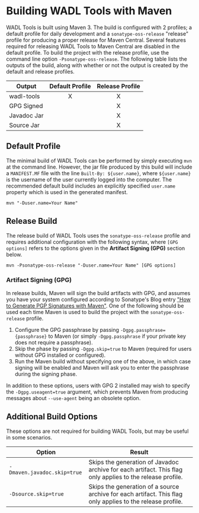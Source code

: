 # Building WADL Tools with Maven

WADL Tools is built using Maven 3. The build is configured with 2 profiles; a default profile for daily development and a `sonatype-oss-release` "release" profile for producing a proper release for Maven Central. Several features required for releasing WADL Tools to Maven Central are disabled in the default profile. To build the project with the release profile, use the command line option `-Psonatype-oss-release`. The following table lists the outputs of the build, along with whether or not the output is created by the default and release profiles.

| Output      | Default Profile | Release Profile |
| ----------- | :-------------: | :-------------: |
| wadl-tools  |       X         |        X        |
| GPG Signed  |                 |        X        |
| Javadoc Jar |                 |        X        |
| Source Jar  |                 |        X        |

## Default Profile

The minimal build of WADL Tools can be performed by simply executing `mvn` at the command line. However, the jar file produced by this build will include a `MANIFEST.MF` file with the line `Built-By: ${user.name}`, where `${user.name}` is the username of the user currently logged into the computer. The recommended default build includes an explicitly specified `user.name` property which is used in the generated manifest.

```
mvn "-Duser.name=Your Name"
```

## Release Build

The release build of WADL Tools uses the `sonatype-oss-release` profile and requires additional configuration with the following syntax, where `[GPG options]` refers to the options given in the **Artifact Signing (GPG)** section below.

```
mvn -Psonatype-oss-release "-Duser.name=Your Name" [GPG options]
```

### Artifact Signing (GPG)

In release builds, Maven will sign the build artifacts with GPG, and assumes you have your system configured according to Sonatype's Blog entry ["How to Generate PGP Signatures with Maven"](http://www.sonatype.com/people/2010/01/how-to-generate-pgp-signatures-with-maven/). One of the following should be used each time Maven is used to build the project with the `sonatype-oss-release` profile.

1. Configure the GPG passphrase by passing `-Dgpg.passphrase={passphrase}` to Maven (or simply `-Dgpg.passphrase` if your private key does not require a passphrase).
2. Skip the phase by passing `-Dgpg.skip=true` to Maven (required for users without GPG installed or configured).
3. Run the Maven build without specifying one of the above, in which case signing will be enabled and Maven will ask you to enter the passphrase during the signing phase.

In addition to these options, users with GPG 2 installed may wish to specify the `-Dgpg.useagent=true` argument, which prevents Maven from producing messages about `--use-agent` being an obsolete option.

## Additional Build Options

These options are not required for building WADL Tools, but may be useful in some scenarios.

| Option | Result |
| ------ | ------ |
| `-Dmaven.javadoc.skip=true` | Skips the generation of Javadoc archive for each artifact. This flag only applies to the release profile. |
| `-Dsource.skip=true` | Skips the generation of a source archive for each artifact. This flag only applies to the release profile. |

